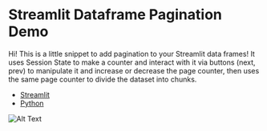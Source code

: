 # Streamlit Dataframe Pagination Demo

Hi! This is a little snippet to add pagination to your Streamlit data frames! It uses Session State to make a counter and interact with it via buttons (next, prev) to manipulate it and increase or decrease the page counter, then uses the same page counter to divide the dataset into chunks.

- [Streamlit](https://streamlit.io/)
- [Python](https://www.python.org/)

![Alt Text](https://media0.giphy.com/media/5FGf45goaAysD093Dn/giphy.gif?cid=790b7611fdbeaa4a0b560db605e6a2bf04360dfc2329bc15&rid=giphy.gif&ct=gif)
